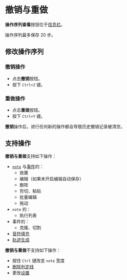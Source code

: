 # 撤销与重做

<!--TODO: 此处应有图片-->
<!--TODO: 待补充-->

**操作序列查看**按钮位于[信息栏](manual/edit/basic.md#信息栏)。

操作序列最多保存 $20$ 步。

## 修改操作序列

### 撤销操作

<!--TODO: 此处应有图片-->

- 点击**撤销**按钮。
- 按下 `Ctrl+Z` 键。

### 重做操作

<!--TODO: 此处应有图片-->

- 点击**重做**按钮。
- 按下 `Ctrl+Y` 键。

**撤销**操作后，进行任何新的操作都会导致历史撤销记录被清空。

## 支持操作

**撤销与重做**支持如下操作：

- [`note`](manual/edit/note.md) 与[事件](manual/edit/event.md)的：
  - 放置
  - 编辑（如果未开启编辑自动保存）
  - 删除
  - 剪切、粘贴
  - 批量编辑
  - 拖动
- `note` 的：
  - 执行列表
- 事件的：
  - 克隆、切割
- [音符填充](manual/edit/fill-note.md)
- [轨迹生成](manual/edit/generate-track.md)

**撤销与重做**不支持如下操作：

- 按住 `Ctrl` 键改变 `note` 宽度
- [删除判定线](manual/edit/manage-line.md#删除判定线)
- 更改[设置](manual/edit/settings.md)
